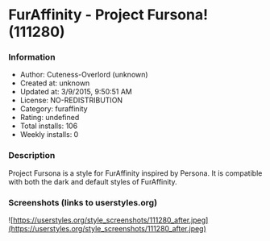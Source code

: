 # FurAffinity - Project Fursona! (111280)

### Information
- Author: Cuteness-Overlord (unknown)
- Created at: unknown
- Updated at: 3/9/2015, 9:50:51 AM
- License: NO-REDISTRIBUTION
- Category: furaffinity
- Rating: undefined
- Total installs: 106
- Weekly installs: 0


### Description
Project Fursona is a style for FurAffinity inspired by Persona. It is compatible with both the dark and default styles of FurAffinity.


### Screenshots (links to userstyles.org)
![https://userstyles.org/style_screenshots/111280_after.jpeg](https://userstyles.org/style_screenshots/111280_after.jpeg)


